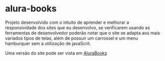 # alura-books

Projeto desenvolvido com o intuito de aprender e melhorar a responsividade dos sites que eu desenvolvo, se verificarem usando as ferramentas de desenvolvedor poderão notar que o site se adapta aos mais variados tipos de telas, além de possuir um carrossel e um menu hamburquer sem a utilização de javaScrit.

Uma versão do site pode ser vista em <a href="https://art169.github.io/alura-books/">AluraBooks</a>
